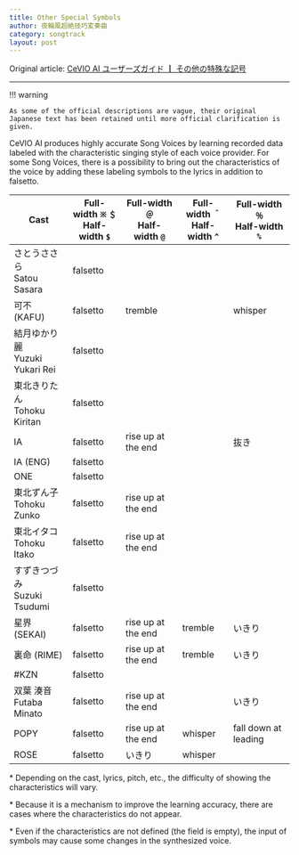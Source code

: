 ```yaml
---
title: Other Special Symbols
author: 夜輪風超絶技巧変奏曲
category: songtrack
layout: post
---
```


Original article: [CeVIO AI ユーザーズガイド ┃ その他の特殊な記号](https://cevio.jp/guide/cevio_ai/songtrack/song_symbol/)

---

!!! warning

    As some of the official descriptions are vague, their original Japanese text has been retained until more official clarification is given.

CeVIO AI produces highly accurate Song Voices by learning recorded data labeled with the characteristic singing style of each voice provider. For some Song Voices, there is a possibility to bring out the characteristics of the voice by adding these labeling symbols to the lyrics in addition to falsetto.

| Cast | Full-width `※` `＄`<br>Half-width `$` | Full-width `＠`<br>Half-width `@` | Full-width `＾`<br>Half-width `^` | Full-width `％`<br>Half-width `%` |
| ---  | --- | --- | --- | --- |
| さとうささら<br>Satou Sasara | falsetto |  |  |  |
| 可不 (KAFU) | falsetto | tremble |  | whisper |
| 結月ゆかり 麗<br>Yuzuki Yukari Rei | falsetto |  |  |  |
| 東北きりたん<br>Tohoku Kiritan | falsetto |  |  |  |
| IA  | falsetto | rise up at the end |  | 抜き |
| IA (ENG) | falsetto |  |  |  |
| ONE | falsetto |  |  |  |
| 東北ずん子<br>Tohoku Zunko | falsetto | rise up at the end |  |  |
| 東北イタコ<br>Tohoku Itako | falsetto | rise up at the end |  |  |
| すずきつづみ<br>Suzuki Tsudumi | falsetto |  |  |  |
| 星界 (SEKAI) | falsetto | rise up at the end | tremble | いきり |
| 裏命 (RIME) | falsetto | rise up at the end | tremble | いきり |
| #KZN | falsetto |  |  |  |
| 双葉 湊音<br>Futaba Minato | falsetto | rise up at the end |  | いきり |
| POPY | falsetto | rise up at the end | whisper | fall down at leading |
| ROSE | falsetto | いきり | whisper |  |

\* Depending on the cast, lyrics, pitch, etc., the difficulty of showing the characteristics will vary.

\* Because it is a mechanism to improve the learning accuracy, there are cases where the characteristics do not appear.

\* Even if the characteristics are not defined (the field is empty), the input of symbols may cause some changes in the synthesized voice.
